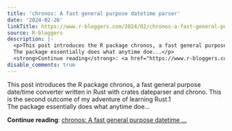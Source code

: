 ```yaml
---
title: 'chronos: A fast general purpose datetime parser'
date: '2024-02-26'
linkTitle: https://www.r-bloggers.com/2024/02/chronos-a-fast-general-purpose-datetime-parser/
source: R-bloggers
description: |-
  <p>This post introduces the R package chronos, a fast general purpose date/time converter written in Rust with crates dateparser and chrono. This is the second outcome of my adventure of learning Rust.1<br />
  The package essentially does what anytime doe...</p>
  <strong>Continue reading</strong>: <a href="https://www.r-bloggers.com/2024/02/chronos-a-fast-general-purpose-datetime-parser/">chronos: A fast general purpose datetime ...
disable_comments: true
---
```

<p>This post introduces the R package chronos, a fast general purpose date/time converter written in Rust with crates dateparser and chrono. This is the second outcome of my adventure of learning Rust.1<br />
The package essentially does what anytime doe...</p>
<strong>Continue reading</strong>: <a href="https://www.r-bloggers.com/2024/02/chronos-a-fast-general-purpose-datetime-parser/">chronos: A fast general purpose datetime ...